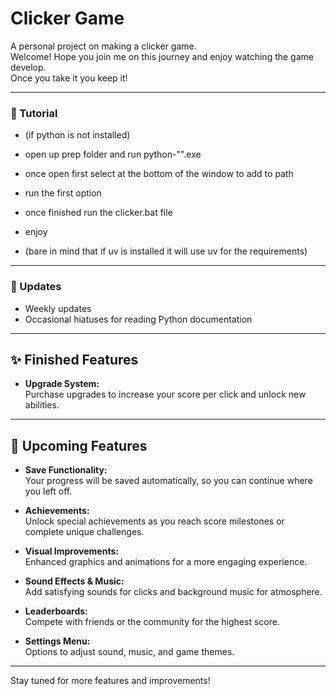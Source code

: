 # Clicker Game

A personal project on making a clicker game.  
Welcome! Hope you join me on this journey and enjoy watching the game develop.  
Once you take it you keep it!

---

### 📃 Tutorial
- (if python is not installed)
- open up prep folder and run python-"".exe
- once open first select at the bottom of the window to add to path
- run the first option
- once finished run the clicker.bat file
- enjoy

- (bare in mind that if uv is installed it will use uv for the requirements)

---

### 📅 Updates

- Weekly updates
- Occasional hiatuses for reading Python documentation

---

## ✨ Finished Features

- **Upgrade System:**  
  Purchase upgrades to increase your score per click and unlock new abilities.
  
---

## 🚀 Upcoming Features

- **Save Functionality:**  
  Your progress will be saved automatically, so you can continue where you left off.

- **Achievements:**  
  Unlock special achievements as you reach score milestones or complete unique challenges.

- **Visual Improvements:**  
  Enhanced graphics and animations for a more engaging experience.

- **Sound Effects & Music:**  
  Add satisfying sounds for clicks and background music for atmosphere.

- **Leaderboards:**  
  Compete with friends or the community for the highest score.

- **Settings Menu:**  
  Options to adjust sound, music, and game themes.

---

Stay tuned for more features and improvements!
